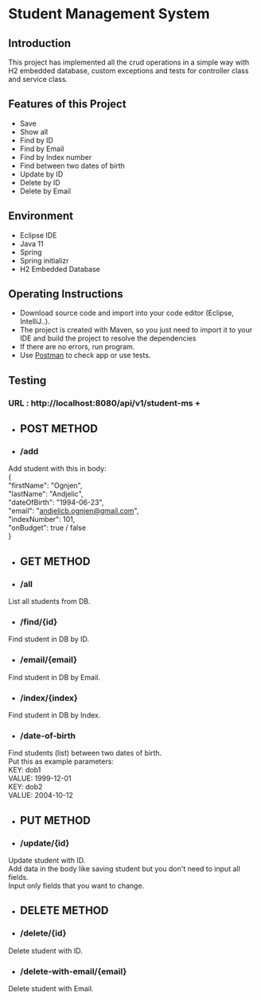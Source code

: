 # Student Management System

## Introduction
This project has implemented all the crud operations in a simple way with H2 embedded database, custom exceptions and tests for controller class and service class.

## Features of this Project
- Save
- Show all
- Find by ID
- Find by Email
- Find by Index number
- Find between two dates of birth
- Update by ID
- Delete by ID
- Delete by Email

## Environment
- Eclipse IDE
- Java 11
- Spring
- Spring initializr
- H2 Embedded Database

## Operating Instructions
- Download source code and import into your code editor (Eclipse, IntelliJ..).
- The project is created with Maven, so you just need to import it to your IDE and build the project to resolve the dependencies
- If there are no errors, run program.
- Use [Postman](https://www.postman.com) to check app or use tests.

## Testing
### URL : http://localhost:8080/api/v1/student-ms + 
- ## POST METHOD
- ### /add
Add student with this in body: <br/>
{ <br/>
    "firstName": "Ognjen", <br/>
    "lastName": "Andjelic", <br/>
    "dateOfBirth": "1994-06-23", <br/>
    "email": "andjelicb.ognjen@gmail.com", <br/>
    "indexNumber": 101, <br/>
    "onBudget": true / false <br/>
}
- ## GET METHOD
- ### /all
List all students from DB.

- ### /find/{id}
Find student in DB by ID.

- ### /email/{email}
Find student in DB by Email.

- ### /index/{index}
Find student in DB by Index.

- ### /date-of-birth
Find students (list) between two dates of birth. <br/>
Put this as example parameters: <br/>
KEY: dob1 <br/>
VALUE: 1999-12-01 <br/>
KEY: dob2 <br/>
VALUE: 2004-10-12

- ## PUT METHOD
- ### /update/{id}
Update student with ID. <br/>
Add data in the body like saving student but you don't need to input all fields. <br/>
Input only fields that you want to change.

- ## DELETE METHOD
- ### /delete/{id}
Delete student with ID.

- ### /delete-with-email/{email}
Delete student with Email.
